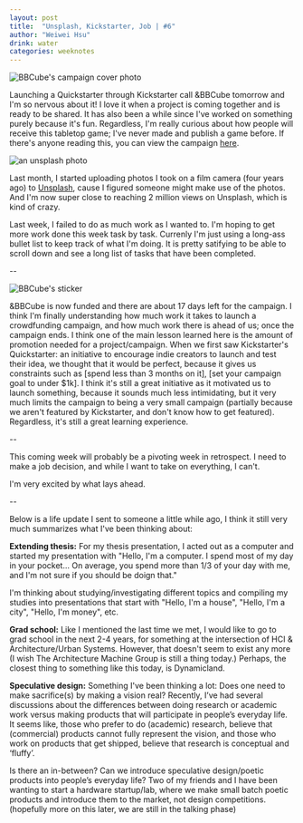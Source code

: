 ```yaml
---
layout: post
title:  "Unsplash, Kickstarter, Job | #6"
author: "Weiwei Hsu"
drink: water
categories: weeknotes
---
```


![BBCube's campaign cover photo]({{site.baseurl}}/assets/images/bbcube.jpg)

Launching a Quickstarter through Kickstarter call &BBCube tomorrow and I'm so nervous about it! I love it when a project is coming together and is ready to be shared. It has also been a while since I've worked on something purely because it's fun. Regardless, I'm really curious about how people will receive this tabletop game; I've never made and publish a game before. If there's anyone reading this, you can view the campaign [here](https://www.kickstarter.com/projects/1324099197/764280191?ref=585642&token=938a7210).

![an unsplash photo](https://images.unsplash.com/photo-1538362548041-c875d78a67c5?ixlib=rb-0.3.5&ixid=eyJhcHBfaWQiOjEyMDd9&s=62159c7c033b1da98ce840d89dae0e41&auto=format&fit=crop&w=2544&q=80)

Last month, I started uploading photos I took on a film camera (four years ago) to [Unsplash](https://unsplash.com/@speculatvglitch), cause I figured someone might make use of the photos. And I'm now super close to reaching 2 million views on Unsplash, which is kind of crazy.

Last week, I failed to do as much work as I wanted to. I'm hoping to get more work done this week task by task. Currenly I'm just using a long-ass bullet list to keep track of what I'm doing. It is pretty satifying to be able to scroll down and see a long list of tasks that have been completed.

--

![BBCube's sticker]({{site.baseurl}}/assets/images/bbcubesticker.jpg)

&BBCube is now funded and there are about 17 days left for the campaign. I think I'm finally understanding how much work it takes to launch a crowdfunding campaign, and how much work there is ahead of us; once the campaign ends. I think one of the main lesson learned here is the amount of promotion needed for a project/campaign. When we first saw Kickstarter's Quickstarter: an initiative to encourage indie creators to launch and test their idea, we thought that it would be perfect, because it gives us constraints such as [spend less than 3 months on it], [set your campaign goal to under $1k]. I think it's still a great initiative as it motivated us to launch something, because it sounds much less intimidating, but it very much limits the campaign to being a very small campaign (partially because we aren't featured by Kickstarter, and don't know how to get featured).  Regardless, it's still a great learning experience.

--

This coming week will probably be a pivoting week in retrospect. I need to make a job decision, and while I want to take on everything, I can't.

I'm very excited by what lays ahead.

--

Below is a life update I sent to someone a little while ago, I think it still very much summarizes what I've been thinking about:

**Extending thesis:**
For my thesis presentation, I acted out as a computer and started my presentation with "Hello, I'm a computer. I spend most of my day in your pocket... On average, you spend more than 1/3 of your day with me, and I'm not sure if you should be doign that."

I'm thinking about studying/investigating different topics and compiling my studies into presentations that start with "Hello, I'm a house", "Hello, I'm a city", "Hello, I'm money", etc.


**Grad school:**
Like I mentioned the last time we met, I would like to go to grad school in the next 2-4 years, for something at the intersection of HCI & Architecture/Urban Systems. However, that doesn't seem to exist any more (I wish The Architecture Machine Group is still a thing today.) Perhaps, the closest thing to something like this today, is Dynamicland.


**Speculative design:**
Something I've been thinking a lot: Does one need to make sacrifice(s) by making a vision real? Recently, I’ve had several discussions about the differences between doing research or academic work versus making products that will participate in people’s everyday life. It seems like, those who prefer to do (academic) research, believe that (commercial) products cannot fully represent the vision, and those who work on products that get shipped, believe that research is conceptual and ‘fluffy’.

Is there an in-between? Can we introduce speculative design/poetic products into people’s everyday life? Two of my friends and I have been wanting to start a hardware startup/lab, where we make small batch poetic products and introduce them to the market, not design competitions. (hopefully more on this later, we are still in the talking phase)
